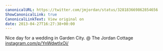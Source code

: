 ```yaml
---
canonicalURL: https://twitter.com/jmjordan/status/328183669862854656
ShowCanonicalLink: true
CanonicalLinkText: View original on
date: 2013-04-27T16:27:38+00:00
---
```

Nice day for a wedding in Garden City. @ The Jordan Cottage [instagram.com/p/YnWdwtIxOi/](http://instagram.com/p/YnWdwtIxOi/)